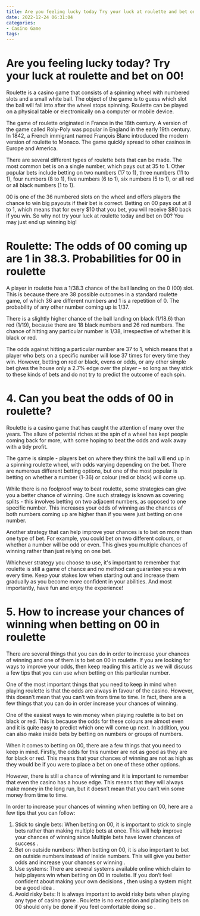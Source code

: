 ```yaml
---
title: Are you feeling lucky today Try your luck at roulette and bet on 00!
date: 2022-12-24 06:31:04
categories:
- Casino Game
tags:
---
```



#  Are you feeling lucky today? Try your luck at roulette and bet on 00!

Roulette is a casino game that consists of a spinning wheel with numbered slots and a small white ball. The object of the game is to guess which slot the ball will fall into after the wheel stops spinning. Roulette can be played on a physical table or electronically on a computer or mobile device.

The game of roulette originated in France in the 18th century. A version of the game called Roly-Poly was popular in England in the early 19th century. In 1842, a French immigrant named François Blanc introduced the modern version of roulette to Monaco. The game quickly spread to other casinos in Europe and America.

There are several different types of roulette bets that can be made. The most common bet is on a single number, which pays out at 35 to 1. Other popular bets include betting on two numbers (17 to 1), three numbers (11 to 1), four numbers (8 to 1), five numbers (6 to 1), six numbers (5 to 1), or all red or all black numbers (1 to 1).

 00 is one of the 36 numbered slots on the wheel and offers players the chance to win big payouts if their bet is correct. Betting on 00 pays out at 8 to 1, which means that for every $10 that you bet, you will receive $80 back if you win. So why not try your luck at roulette today and bet on 00? You may just end up winning big!

#  Roulette: The odds of 00 coming up are 1 in 38.3. Probabilities for 00 in roulette

A player in roulette has a 1/38.3 chance of the ball landing on the 0 (00) slot. This is because there are 38 possible outcomes in a standard roulette game, of which 36 are different numbers and 1 is a repetition of 0. The probability of any other number coming up is 1/37.

There is a slightly higher chance of the ball landing on black (1/18.6) than red (1/19), because there are 18 black numbers and 26 red numbers. The chance of hitting any particular number is 1/38, irrespective of whether it is black or red.

The odds against hitting a particular number are 37 to 1, which means that a player who bets on a specific number will lose 37 times for every time they win. However, betting on red or black, evens or odds, or any other simple bet gives the house only a 2.7% edge over the player – so long as they stick to these kinds of bets and do not try to predict the outcome of each spin.

# 4. Can you beat the odds of 00 in roulette?

 Roulette is a casino game that has caught the attention of many over the years. The allure of potential riches at the spin of a wheel has kept people coming back for more, with some hoping to beat the odds and walk away with a tidy profit.

The game is simple - players bet on where they think the ball will end up in a spinning roulette wheel, with odds varying depending on the bet. There are numerous different betting options, but one of the most popular is betting on whether a number (1-36) or colour (red or black) will come up.

While there is no foolproof way to beat roulette, some strategies can give you a better chance of winning. One such strategy is known as covering splits - this involves betting on two adjacent numbers, as opposed to one specific number. This increases your odds of winning as the chances of both numbers coming up are higher than if you were just betting on one number.

Another strategy that can help improve your chances is to bet on more than one type of bet. For example, you could bet on two different colours, or whether a number will be odd or even. This gives you multiple chances of winning rather than just relying on one bet.

Whichever strategy you choose to use, it's important to remember that roulette is still a game of chance and no method can guarantee you a win every time. Keep your stakes low when starting out and increase them gradually as you become more confident in your abilities. And most importantly, have fun and enjoy the experience!

# 5. How to increase your chances of winning when betting on 00 in roulette

There are several things that you can do in order to increase your chances of winning and one of them is to bet on 00 in roulette. If you are looking for ways to improve your odds, then keep reading this article as we will discuss a few tips that you can use when betting on this particular number.

One of the most important things that you need to keep in mind when playing roulette is that the odds are always in favour of the casino. However, this doesn’t mean that you can’t win from time to time. In fact, there are a few things that you can do in order increase your chances of winning.

One of the easiest ways to win money when playing roulette is to bet on black or red. This is because the odds for these colours are almost even and it is quite easy to predict which one will come up next. In addition, you can also make inside bets by betting on numbers or groups of numbers.

When it comes to betting on 00, there are a few things that you need to keep in mind. Firstly, the odds for this number are not as good as they are for black or red. This means that your chances of winning are not as high as they would be if you were to place a bet on one of these other options.

However, there is still a chance of winning and it is important to remember that even the casino has a house edge. This means that they will always make money in the long run, but it doesn’t mean that you can’t win some money from time to time.

In order to increase your chances of winning when betting on 00, here are a few tips that you can follow:

1) Stick to single bets: When betting on 00, it is important to stick to single bets rather than making multiple bets at once. This will help improve your chances of winning since Multiple bets have lower chances of success .
2) Bet on outside numbers: When betting on 00, it is also important to bet on outside numbers instead of inside numbers. This will give you better odds and increase your chances or winning . 
3) Use systems: There are several systems available online which claim to help players win when betting on 00 in roulette. If you don’t feel confident about making your own decisions , then using a system might be a good idea . 
4) Avoid risky bets: It is always important to avoid risky bets when playing any type of casino game . Roulette is no exception and placing bets on 00 should only be done if you feel comfortable doing so .